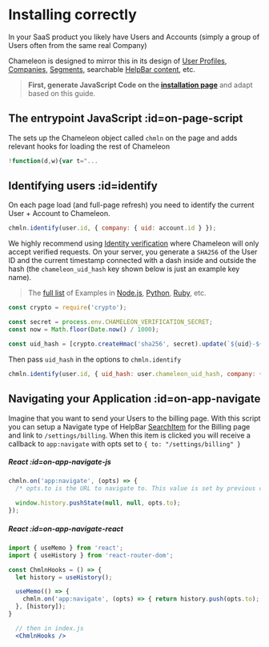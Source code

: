 # Installing correctly

In your SaaS product you likely have Users and Accounts (simply a group of Users often from the same real Company)

Chameleon is designed to mirror this in its design of [User Profiles](apis/profiles.md), [Companies](apis/companies.md),
[Segments](apis/segments.md), searchable [HelpBar content](guides/helpbar/user-generated-content.md), etc.

> **First, generate JavaScript Code on the [installation page](https://app.chameleon.io/setup/install)** and adapt based on this guide. 

## The entrypoint JavaScript :id=on-page-script

The sets up the Chameleon object called `chmln` on the page and adds relevant hooks for loading the rest of Chameleon

```javascript
!function(d,w){var t="...
```

## Identifying users :id=identify

On each page load (and full-page refresh) you need to identify the current User + Account to Chameleon.

```javascript
chmln.identify(user.id, { company: { uid: account.id } });
```

We highly recommend using [Identity verification](https://help.chameleon.io/en/articles/4281577) where Chameleon will only accept verified requests.
On your server, you generate a `SHA256` of the User ID and the current timestamp connected with a dash inside and outside the hash (the `chameleon_uid_hash` key shown below is just an example key name).

> The [full list](https://github.com/chamaeleonidae/verification) of Examples in [Node.js](https://github.com/chamaeleonidae/verification/blob/master/verification.js), [Python](https://github.com/chamaeleonidae/verification/blob/master/verification.py), [Ruby](https://github.com/chamaeleonidae/verification/blob/master/verification.rb), etc.

```javascript
const crypto = require('crypto');

const secret = process.env.CHAMELEON_VERIFICATION_SECRET;
const now = Math.floor(Date.now() / 1000);

const uid_hash = [crypto.createHmac('sha256', secret).update(`${uid}-${now}`).digest('hex'), now].join('-');
```

Then pass `uid_hash` in the options to `chmln.identify`

```javascript
chmln.identify(user.id, { uid_hash: user.chameleon_uid_hash, company: { uid: account.id } });
```


## Navigating your Application :id=on-app-navigate

Imagine that you want to send your Users to the billing page. With this script you can setup a Navigate type of HelpBar [SearchItem](apis/search.md?id=schema-search-items) for the Billing page and link to `/settings/billing`.
When this item is clicked you will receive a callback to `app:navigate` with opts set to `{ to: "/settings/billing" }`

##### React :id=on-app-navigate-js

```javascript
chmln.on('app:navigate', (opts) => {
  /* opts.to is the URL to navigate to. This value is set by previous calls to add SearchItems */

  window.history.pushState(null, null, opts.to);
});
```

##### React :id=on-app-navigate-react

```jsx
import { useMemo } from 'react';
import { useHistory } from 'react-router-dom';

const ChmlnHooks = () => {
  let history = useHistory();

  useMemo(() => {
    chmln.on('app:navigate', (opts) => { return history.push(opts.to); });
  }, [history]);
}

  // then in index.js
  <ChmlnHooks />
```